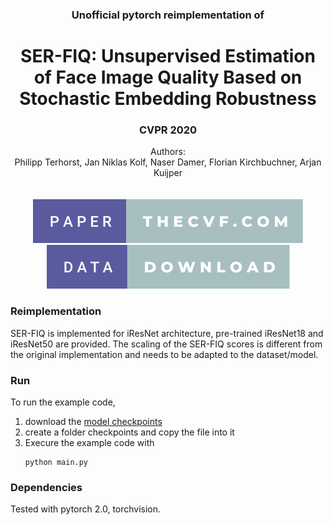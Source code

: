### <div align="center"> Unofficial pytorch reimplementation of </div>
# <div align="center"> SER-FIQ: Unsupervised Estimation of Face Image Quality Based on Stochastic Embedding Robustness </div>
### <div align="center"> CVPR 2020 </div>

<div align="center">
  Authors: 
  <br>
  Philipp Terhorst, Jan Niklas Kolf, Naser Damer, Florian Kirchbuchner, Arjan Kuijper
  <br>
  <br>
  <br>
  <a 
    href="https://openaccess.thecvf.com/content_CVPR_2020/papers/Terhorst_SER-FIQ_Unsupervised_Estimation_of_Face_Image_Quality_Based_on_Stochastic_CVPR_2020_paper.pdf">
    <img src="https://github.com/jankolf/assets/blob/main/IDnet/paper-thecvf.com.svg?raw=true" alt="Paper available at TheCVF">
  </a>
  <a 
    href="https://share.jankolf.de/s/F64PNQjsQLpmGLW">
    <img src="https://github.com/jankolf/assets/blob/main/IDnet/data-download.svg?raw=true" alt="Data available to download"> 
  </a>
</div>

### Reimplementation
SER-FIQ is implemented for iResNet architecture, pre-trained iResNet18 and iResNet50 are provided.
The scaling of the SER-FIQ scores is different from the original implementation and needs to be adapted to the dataset/model.

### Run
To run the example code, 
1. download the [model checkpoints](https://share.jankolf.de/s/F64PNQjsQLpmGLW)
2. create a folder checkpoints and copy the file into it
3. Execure the example code with
   ```
   python main.py
   ```
### Dependencies
Tested with pytorch 2.0, torchvision.

